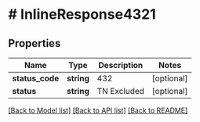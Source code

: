 # # InlineResponse4321

## Properties

Name | Type | Description | Notes
------------ | ------------- | ------------- | -------------
**status_code** | **string** | 432 | [optional]
**status** | **string** | TN Excluded | [optional]

[[Back to Model list]](../../README.md#models) [[Back to API list]](../../README.md#endpoints) [[Back to README]](../../README.md)
